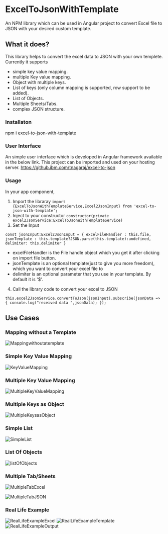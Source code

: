 # ExcelToJsonWithTemplate

An NPM library which can be used in Angular project to convert Excel file to JSON with your desired custom template.

## What it does?
This library helps to convert the excel data to JSON with your own templete.
Currently it supports
* simple key value mapping.
* multiple Key value mapping.
* Object with multiple keys.
* List of keys (only column mapping is supported, row support to be added).
* List of Objects.
* Multiple Sheets/Tabs.
* complex JSON structure.

### Installaton
npm i excel-to-json-with-template

### User Interface
An simple user interface which is developed in Angular framework available in the below link. This project can be imported and used on your hosting server.
https://github.ibm.com/tnagaraj/excel-to-json

### Usage
In your app component,
1. Import the libraray
`import {ExcelToJsonWithTemplateService,Excel2JsonInput} from 'excel-to-json-with-template';`
2. Inject to your constructor
`constructor(private excel2JsonService:ExcelToJsonWithTemplateService)`
3. Set the Input

`const jsonInput:Excel2JsonInput = {
      excelFileHandler : this.file,
      jsonTemplate : this.template?JSON.parse(this.template):undefined,
      delimiter: this.delimiter
    }`
   * excelFileHandler is the File handle object which you get it after clicking on import file button.
   * jsonTemplate is an optional template(just to give you more freedom), which you want to convert your excel file to
   * delimiter is an optional parameter that you use in your template. By default it is '$'.
4. Call the library code to convert your excel to JSON

 `this.excel2JsonService.convertToJson(jsonInput).subscribe(jsonData => {
      console.log("received data ",jsonData);
    });`
   

## Use Cases
### Mapping without a Template
![Mappingwithoutatemplate](https://www.thyagajan.in/myassets/excel-json/images/no_template.png)

### Simple Key Value Mapping
![KeyValueMapping](https://www.thyagajan.in/myassets/excel-json/images/simple_key_mapping.png)
### Multiple Key Value Mapping
![MultipleKeyValueMapping](https://www.thyagajan.in/myassets/excel-json/images/multiple_key_mappings.png)

### Multiple Keys as Object
![MultipleKeysasObject](https://www.thyagajan.in/myassets/excel-json/images/mappings_as_object.png)

### Simple List
![SimpleList](https://www.thyagajan.in/myassets/excel-json/images/simple_list.png)

### List Of Objects
![listOfObjects](https://www.thyagajan.in/myassets/excel-json/images/List_of_objects.png)

### Multiple Tab/Sheets
![MultipleTabExcel](https://www.thyagajan.in/myassets/excel-json/images/different_tab_excel.png)

![MultipleTabJSON](https://www.thyagajan.in/myassets/excel-json/images/different_tab_json.png)

### Real Life Example
![RealLifeExampleExcel](https://www.thyagajan.in/myassets/excel-json/images/imdb_excel.png)
![RealLifeExampleTemplate](https://www.thyagajan.in/myassets/excel-json/images/imdb_template.png)
![RealLifeExampleOutput](https://www.thyagajan.in/myassets/excel-json/images/imdb_output.png)






